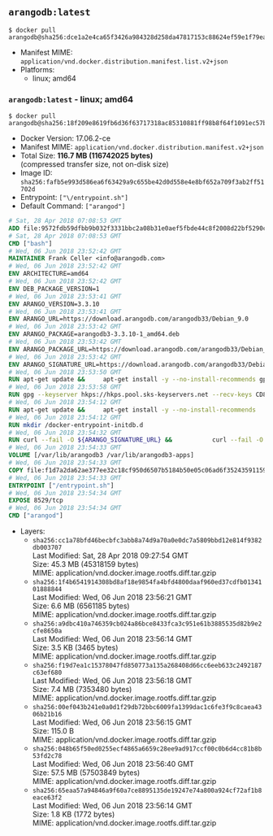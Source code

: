 ## `arangodb:latest`

```console
$ docker pull arangodb@sha256:dce1a2e4ca65f3426a984328d258da47817153c88624ef59e1f79ea60c703d87
```

-	Manifest MIME: `application/vnd.docker.distribution.manifest.list.v2+json`
-	Platforms:
	-	linux; amd64

### `arangodb:latest` - linux; amd64

```console
$ docker pull arangodb@sha256:18f209e8619fb6d36f63717318ac85310881ff98b8f64f1091ec57b7bc8ad9f4
```

-	Docker Version: 17.06.2-ce
-	Manifest MIME: `application/vnd.docker.distribution.manifest.v2+json`
-	Total Size: **116.7 MB (116742025 bytes)**  
	(compressed transfer size, not on-disk size)
-	Image ID: `sha256:fafb5e993d586ea6f63429a9c655be42d0d558e4e8bf652a709f3ab2ff51702d`
-	Entrypoint: `["\/entrypoint.sh"]`
-	Default Command: `["arangod"]`

```dockerfile
# Sat, 28 Apr 2018 07:08:53 GMT
ADD file:9572fdb59dfbb9b032f3331bbc2a08b31e0aef5fbde44c8f2008d22bf5290cf2 in / 
# Sat, 28 Apr 2018 07:08:53 GMT
CMD ["bash"]
# Wed, 06 Jun 2018 23:52:42 GMT
MAINTAINER Frank Celler <info@arangodb.com>
# Wed, 06 Jun 2018 23:52:42 GMT
ENV ARCHITECTURE=amd64
# Wed, 06 Jun 2018 23:52:42 GMT
ENV DEB_PACKAGE_VERSION=1
# Wed, 06 Jun 2018 23:53:41 GMT
ENV ARANGO_VERSION=3.3.10
# Wed, 06 Jun 2018 23:53:41 GMT
ENV ARANGO_URL=https://download.arangodb.com/arangodb33/Debian_9.0
# Wed, 06 Jun 2018 23:53:42 GMT
ENV ARANGO_PACKAGE=arangodb3-3.3.10-1_amd64.deb
# Wed, 06 Jun 2018 23:53:42 GMT
ENV ARANGO_PACKAGE_URL=https://download.arangodb.com/arangodb33/Debian_9.0/amd64/arangodb3-3.3.10-1_amd64.deb
# Wed, 06 Jun 2018 23:53:42 GMT
ENV ARANGO_SIGNATURE_URL=https://download.arangodb.com/arangodb33/Debian_9.0/amd64/arangodb3-3.3.10-1_amd64.deb.asc
# Wed, 06 Jun 2018 23:53:50 GMT
RUN apt-get update &&     apt-get install -y --no-install-recommends gpg dirmngr     &&     rm -rf /var/lib/apt/lists/*
# Wed, 06 Jun 2018 23:53:58 GMT
RUN gpg --keyserver hkps://hkps.pool.sks-keyservers.net --recv-keys CD8CB0F1E0AD5B52E93F41E7EA93F5E56E751E9B
# Wed, 06 Jun 2018 23:54:12 GMT
RUN apt-get update &&     apt-get install -y --no-install-recommends         libjemalloc1         ca-certificates         pwgen         curl     &&     rm -rf /var/lib/apt/lists/*
# Wed, 06 Jun 2018 23:54:12 GMT
RUN mkdir /docker-entrypoint-initdb.d
# Wed, 06 Jun 2018 23:54:32 GMT
RUN curl --fail -O ${ARANGO_SIGNATURE_URL} &&           curl --fail -O ${ARANGO_PACKAGE_URL} &&             gpg --verify ${ARANGO_PACKAGE}.asc &&     (echo arangodb3 arangodb3/password password test | debconf-set-selections) &&     (echo arangodb3 arangodb3/password_again password test | debconf-set-selections) &&     DEBIAN_FRONTEND="noninteractive" dpkg -i ${ARANGO_PACKAGE} &&     rm -rf /var/lib/arangodb3/* &&     sed -ri         -e 's!127\.0\.0\.1!0.0.0.0!g'         -e 's!^(file\s*=).*!\1 -!'         -e 's!^\s*uid\s*=.*!!'         /etc/arangodb3/arangod.conf     && chgrp 0 /var/lib/arangodb3 /var/lib/arangodb3-apps     && chmod 775 /var/lib/arangodb3 /var/lib/arangodb3-apps     &&     rm -f ${ARANGO_PACKAGE}*
# Wed, 06 Jun 2018 23:54:33 GMT
VOLUME [/var/lib/arangodb3 /var/lib/arangodb3-apps]
# Wed, 06 Jun 2018 23:54:33 GMT
COPY file:f1d7a2da62ae377ee32c18cf950d6507b5184b50e05c06ad6f35243591159860 in /entrypoint.sh 
# Wed, 06 Jun 2018 23:54:33 GMT
ENTRYPOINT ["/entrypoint.sh"]
# Wed, 06 Jun 2018 23:54:34 GMT
EXPOSE 8529/tcp
# Wed, 06 Jun 2018 23:54:34 GMT
CMD ["arangod"]
```

-	Layers:
	-	`sha256:cc1a78bfd46becbfc3abb8a74d9a70a0e0dc7a5809bbd12e814f9382db003707`  
		Last Modified: Sat, 28 Apr 2018 09:27:54 GMT  
		Size: 45.3 MB (45318159 bytes)  
		MIME: application/vnd.docker.image.rootfs.diff.tar.gzip
	-	`sha256:1f4b6541914308bd8af18e9854fa4bfd4800daaf960ed37cdfb0134101888844`  
		Last Modified: Wed, 06 Jun 2018 23:56:21 GMT  
		Size: 6.6 MB (6561185 bytes)  
		MIME: application/vnd.docker.image.rootfs.diff.tar.gzip
	-	`sha256:a9dbc410a746359cb024a86bce8433fca3c951e61b3885535d82b9e2cfe8650a`  
		Last Modified: Wed, 06 Jun 2018 23:56:14 GMT  
		Size: 3.5 KB (3465 bytes)  
		MIME: application/vnd.docker.image.rootfs.diff.tar.gzip
	-	`sha256:f19d7ea1c15378047fd850773a135a268408d66cc6eeb633c2492187c63ef680`  
		Last Modified: Wed, 06 Jun 2018 23:56:18 GMT  
		Size: 7.4 MB (7353480 bytes)  
		MIME: application/vnd.docker.image.rootfs.diff.tar.gzip
	-	`sha256:00ef043b241e0a0d1f29db72bbc6009fa1399dac1c6fe3f9c8caea4306b21b16`  
		Last Modified: Wed, 06 Jun 2018 23:56:15 GMT  
		Size: 115.0 B  
		MIME: application/vnd.docker.image.rootfs.diff.tar.gzip
	-	`sha256:048b65f50ed0255ecf4865a6659c28ee9ad917ccf00c0b6d4cc81b8b53fd2c78`  
		Last Modified: Wed, 06 Jun 2018 23:56:40 GMT  
		Size: 57.5 MB (57503849 bytes)  
		MIME: application/vnd.docker.image.rootfs.diff.tar.gzip
	-	`sha256:65eaa57a94846a9f60a7ce8895135de19247e74a800a924cf72af1b8eace63f2`  
		Last Modified: Wed, 06 Jun 2018 23:56:14 GMT  
		Size: 1.8 KB (1772 bytes)  
		MIME: application/vnd.docker.image.rootfs.diff.tar.gzip
